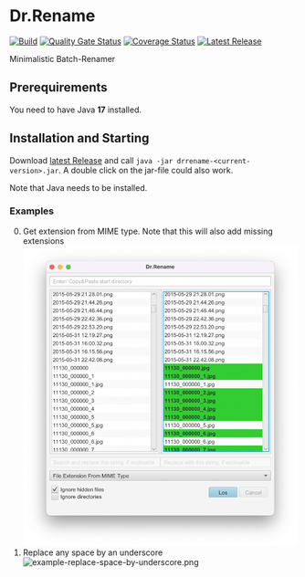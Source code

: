 # Dr.Rename

[![Build](https://github.com/drrename/drrename/actions/workflows/build.yml/badge.svg)](https://github.com/drrename/drrename/actions/workflows/build.yml)
[![Quality Gate Status](https://sonarcloud.io/api/project_badges/measure?project=DrRename_drrename&metric=alert_status)](https://sonarcloud.io/dashboard?id=DrRename_drrename)
[![Coverage Status](https://coveralls.io/repos/github/DrRename/drrename/badge.svg)](https://coveralls.io/github/DrRename/drrename)
[![Latest Release](https://img.shields.io/github/release/drrename/drrename.svg)](https://github.com/drrename/drrename/releases/latest)

Minimalistic Batch-Renamer

## Prerequirements

You need to have Java **17** installed.

## Installation and Starting

Download [latest Release](https://github.com/drrename/drrename/releases/latest) and call `java -jar drrename-<current-version>.jar`. A double click on the jar-file could also work.

Note that Java needs to be installed.

### Examples
0. Get extension from MIME type. Note that this will also add missing extensions
    ![example-add-missing-extension.png](./screens/example-missing-extension.png)
1. Replace any space by an underscore
    ![example-replace-space-by-underscore.png](./screens/example-replace-space-by-underscore.png)
